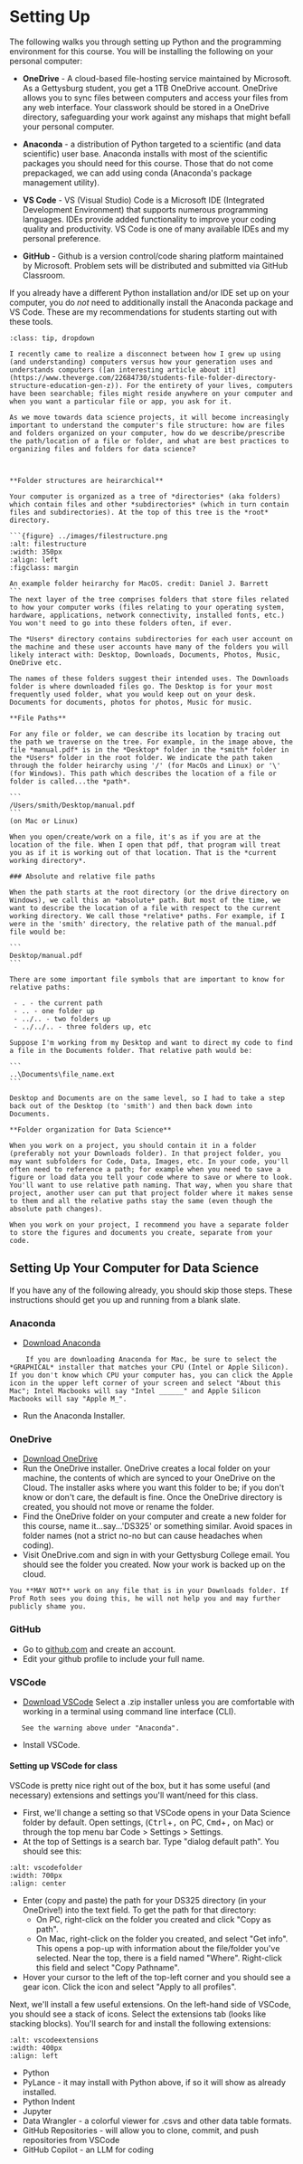 # Setting Up

The following walks you through setting up Python and the programming environment for this course. You will be installing the following on your personal computer:

 - **OneDrive** - A cloud-based file-hosting service maintained by Microsoft. As a Gettysburg student, you get a 1TB OneDrive account. OneDrive allows you to sync files between computers and access your files from any web interface. Your classwork should be stored in a OneDrive directory, safeguarding your work against any mishaps that might befall your personal computer.

 - **Anaconda** - a distribution of Python targeted to a scientific (and data scientific) user base. Anaconda installs with most of the scientific packages you should need for this course. Those that do not come prepackaged, we can add using conda (Anaconda's package management utility).

 - **VS Code** - VS (Visual Studio) Code is a Microsoft IDE (Integrated Development Environment) that supports numerous programming languages. IDEs provide added functionality to improve your coding quality and productivity. VS Code is one of many available IDEs and my personal preference.

 - **GitHub** - Github is a version control/code sharing platform maintained by Microsoft. Problem sets will be distributed and submitted via GitHub Classroom.


If you already have a different Python installation and/or IDE set up on your computer, you do *not* need to additionally install the Anaconda package and VS Code. These are my recommendations for students starting out with these tools.


``````{admonition} An Aside on File Systems
:class: tip, dropdown

I recently came to realize a disconnect between how I grew up using (and understanding) computers versus how your generation uses and understands computers ([an interesting article about it](https://www.theverge.com/22684730/students-file-folder-directory-structure-education-gen-z)). For the entirety of your lives, computers have been searchable; files might reside anywhere on your computer and when you want a particular file or app, you ask for it. 

As we move towards data science projects, it will become increasingly important to understand the computer's file structure: how are files and folders organized on your computer, how do we describe/prescribe the path/location of a file or folder, and what are best practices to organizing files and folders for data science? 



**Folder structures are heirarchical**

Your computer is organized as a tree of *directories* (aka folders) which contain files and other *subdirectories* (which in turn contain files and subdirectories). At the top of this tree is the *root* directory.

```{figure} ../images/filestructure.png
:alt: filestructure
:width: 350px
:align: left
:figclass: margin

An example folder heirarchy for MacOS. credit: Daniel J. Barrett
```
The next layer of the tree comprises folders that store files related to how your computer works (files relating to your operating system, hardware, applications, network connectivity, installed fonts, etc.) You won't need to go into these folders often, if ever.

The *Users* directory contains subdirectories for each user account on the machine and these user accounts have many of the folders you will likely interact with: Desktop, Downloads, Documents, Photos, Music, OneDrive etc.

The names of these folders suggest their intended uses. The Downloads folder is where downloaded files go. The Desktop is for your most frequently used folder, what you would keep out on your desk. Documents for documents, photos for photos, Music for music.

**File Paths**

For any file or folder, we can describe its location by tracing out the path we traverse on the tree. For example, in the image above, the file *manual.pdf* is in the *Desktop* folder in the *smith* folder in the *Users* folder in the root folder. We indicate the path taken through the folder heirarchy using '/' (for MacOs and Linux) or '\' (for Windows). This path which describes the location of a file or folder is called...the *path*.

```
/Users/smith/Desktop/manual.pdf
```
(on Mac or Linux)

When you open/create/work on a file, it's as if you are at the location of the file. When I open that pdf, that program will treat you as if it is working out of that location. That is the *current working directory*.

### Absolute and relative file paths

When the path starts at the root directory (or the drive directory on Windows), we call this an *absolute* path. But most of the time, we want to describe the location of a file with respect to the current working directory. We call those *relative* paths. For example, if I were in the 'smith' directory, the relative path of the manual.pdf file would be:

```
Desktop/manual.pdf
```

There are some important file symbols that are important to know for relative paths:

 - . - the current path
 - .. - one folder up
 - ../.. - two folders up
 - ../../.. - three folders up, etc

Suppose I'm working from my Desktop and want to direct my code to find a file in the Documents folder. That relative path would be:

```
..\Documents\file_name.ext
```

Desktop and Documents are on the same level, so I had to take a step back out of the Desktop (to 'smith') and then back down into Documents.

**Folder organization for Data Science**

When you work on a project, you should contain it in a folder (preferably not your Downloads folder). In that project folder, you may want subfolders for Code, Data, Images, etc. In your code, you'll often need to reference a path; for example when you need to save a figure or load data you tell your code where to save or where to look. You'll want to use relative path naming. That way, when you share that project, another user can put that project folder where it makes sense to them and all the relative paths stay the same (even though the absolute path changes).

When you work on your project, I recommend you have a separate folder to store the figures and documents you create, separate from your code.
``````

## Setting Up Your Computer for Data Science

If you have any of the following already, you should skip those steps. These instructions should get you up and running from a blank slate.

### Anaconda

 - [Download Anaconda](https://www.anaconda.com/download)

```{warning} For Mac Users
    If you are downloading Anaconda for Mac, be sure to select the *GRAPHICAL* installer that matches your CPU (Intel or Apple Silicon). If you don't know which CPU your computer has, you can click the Apple icon in the upper left corner of your screen and select "About this Mac"; Intel Macbooks will say "Intel ______" and Apple Silicon Macbooks will say "Apple M_".
```
 - Run the Anaconda Installer.

### OneDrive

 - [Download OneDrive](https://www.microsoft.com/en-us/microsoft-365/onedrive/download)
 - Run the OneDrive installer. OneDrive creates a local folder on your machine, the contents of which are synced to your OneDrive on the Cloud. The installer asks where you want this folder to be; if you don't know or don't care, the default is fine. Once the OneDrive directory is created, you should not move or rename the folder.
 - Find the OneDrive folder on your computer and create a new folder for this course, name it...say...'DS325' or something similar. Avoid spaces in folder names (not a strict no-no but can cause headaches when coding).
 - Visit OneDrive.com and sign in with your Gettysburg College email. You should see the folder you created. Now your work is backed up on the cloud.

 ```{warning}
 You **MAY NOT** work on any file that is in your Downloads folder. If Prof Roth sees you doing this, he will not help you and may further publicly shame you. 
 ```

### GitHub

 - Go to [github.com](https://github.com/) and create an account. 
 - Edit your github profile to include your full name.

### VSCode

 - [Download VSCode](https://code.visualstudio.com/download)
 Select a .zip installer unless you are comfortable with working in a terminal using command line interface (CLI).

 ```{warning} For Mac Users
    See the warning above under "Anaconda".
```
 - Install VSCode.

 #### Setting up VSCode for class

 VSCode is pretty nice right out of the box, but it has some useful (and necessary) extensions and settings you'll want/need for this class.

  - First, we'll change a setting so that VSCode opens in your Data Science folder by default. Open settings, (<kbd>Ctrl</kbd>+<kbd>,</kbd> on PC, <kbd>Cmd</kbd>+<kbd>,</kbd> on Mac) or through the top menu bar Code > Settings > Settings.
  - At the top of Settings is a search bar. Type "dialog default path". You should see this:
  
```{figure} ../images/VSCodeDefaultFolder.png
:alt: vscodefolder
:width: 700px
:align: center
```

  - Enter (copy and paste) the path for your DS325 directory (in your OneDrive!) into the text field. To get the path for that directory:
    - On PC, right-click on the folder you created and click "Copy as path".
    - On Mac, right-click on the folder you created, and select "Get info". This opens a pop-up with information about the file/folder you've selected. Near the top, there is a field named "Where". Right-click this field and select "Copy Pathname".
  - Hover your cursor to the left of the top-left corner and you should see a gear icon. Click the icon and select "Apply to all profiles".


Next, we'll install a few useful extensions. On the left-hand side of VSCode, you should see a stack of icons. Select the extensions tab (looks like stacking blocks). You'll search for and install the following extensions:

```{figure} ../images/VSCodeExtensions.png
:alt: vscodeextensions
:width: 400px
:align: left
```

 - Python
 - PyLance - it may install with Python above, if so it will show as already installed.
 - Python Indent
 - Jupyter
 - Data Wrangler - a colorful viewer for .csvs and other data table formats.
 - GitHub Repositories - will allow you to clone, commit, and push repositories from VSCode
 - GitHub Copilot - an LLM for coding










